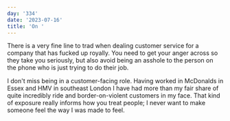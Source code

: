 ```yaml
---
day: '334'
date: '2023-07-16'
title: 'On '
---
```


There is a very fine line to trad when dealing customer service for a company that has fucked up royally. You need to get your anger across so they take you seriously, but also avoid being an asshole to the person on the phone who is just trying to do their job.

I don't miss being in a customer-facing role. Having worked in McDonalds in Essex and HMV in southeast London I have had more than my fair share of quite incredibly ride and border-on-violent customers in my face. That kind of exposure really informs how you treat people; I never want to make someone feel the way I was made to feel.
